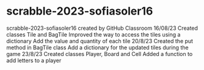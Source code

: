 # scrabble-2023-sofiasoler16
scrabble-2023-sofiasoler16 created by GitHub Classroom
16/08/23
Created classes Tile and BagTile
Improved the way to access the tiles using a dictionary
Add the value and quantity of each tile
20/8/23
Created the put method in BagTile class
Add a dictionary for the updated tiles during the game
23/8/23
Created classes Player, Board and Cell
Added a function to add letters to a player
